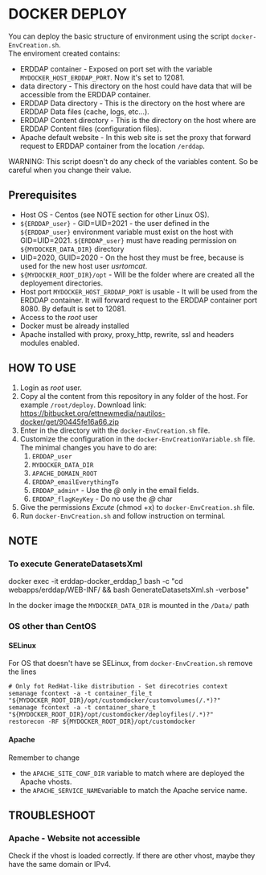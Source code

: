# DOCKER DEPLOY
You can deploy the basic structure of environment using the script `docker-EnvCreation.sh`.  
The enviroment created contains: 
  
* ERDDAP container - Exposed on port set with the variable `MYDOCKER_HOST_ERDDAP_PORT`. Now it's set to 12081.
* data directory - This directory on the host could have data that will be accessible from the ERDDAP container.
* ERDDAP Data directory - This is the directory on the host where are ERDDAP Data files (cache, logs, etc...).
* ERDDAP Content directory - This is the directory on the host where are ERDDAP Content files (configuration files).
* Apache default website - In this web site is set the proxy that forward request to ERDDAP container from the location `/erddap`.
  
WARNING: This script doesn't do any check of the variables content. So be careful when you change their value.

## Prerequisites
* Host OS - Centos (see NOTE section for other Linux OS).
* `${ERDDAP_user}` - GID=UID=2021 - the user defined in the `${ERDDAP_user}` environment variable must exist on the host with GID=UID=2021. `${ERDDAP_user}` must have reading permission on `${MYDOCKER_DATA_DIR}` directory
* UID=2020, GUID=2020 - On the host they must be free, because is used for the new host user *usrtomcat*.
* `${MYDOCKER_ROOT_DIR}/opt` - Will be the folder where are created all the deployement directories.
* Host port `MYDOCKER_HOST_ERDDAP_PORT` is usable - It will be used from the ERDDAP container. It will forward request to the ERDDAP container port 8080. By default is set to 12081.
* Access to the *root* user
* Docker must be already installed
* Apache installed with proxy, proxy_http, rewrite, ssl and headers modules enabled.

## HOW TO USE
1. Login as *root* user.
2. Copy al the content from this repository in any folder of the host. For example `/root/deploy`. 
Download link: https://bitbucket.org/ettnewmedia/nautilos-docker/get/90445fe16a66.zip
3. Enter in the directory with the `docker-EnvCreation.sh` file.
4. Customize the configuration in the `docker-EnvCreationVariable.sh` file. The minimal changes you have to do are:
    1. `ERDDAP_user`
    2. `MYDOCKER_DATA_DIR`
    3. `APACHE_DOMAIN_ROOT`
    4. `ERDDAP_emailEverythingTo`
    5. `ERDDAP_admin*` - Use the *@* only in the email fields.
    6. `ERDDAP_flagKeyKey` - Do no use the *@* char
5. Give the permissions *Excute* (chmod +x) to `docker-EnvCreation.sh` file.
6. Run `docker-EnvCreation.sh` and follow instruction on terminal.

## NOTE
### To execute GenerateDatasetsXml
docker exec -it erddap-docker_erddap_1 bash -c "cd webapps/erddap/WEB-INF/ && bash GenerateDatasetsXml.sh -verbose"

In the docker image the `MYDOCKER_DATA_DIR` is mounted in the `/Data/` path

### OS other than CentOS
#### SELinux
For OS that doesn't have se SELinux, from `docker-EnvCreation.sh` remove the lines 

    # Only fot RedHat-like distribution - Set direcotries context
    semanage fcontext -a -t container_file_t "${MYDOCKER_ROOT_DIR}/opt/customdocker/customvolumes(/.*)?"
    semanage fcontext -a -t container_share_t "${MYDOCKER_ROOT_DIR}/opt/customdocker/deployfiles(/.*)?"
    restorecon -RF ${MYDOCKER_ROOT_DIR}/opt/customdocker

#### Apache
Remember to change  
  
* the `APACHE_SITE_CONF_DIR` variable to match where are deployed the Apache vhosts.
* the `APACHE_SERVICE_NAME`variable to match the Apache service name.

## TROUBLESHOOT
### Apache - Website not accessible
Check if the vhost is loaded correctly. If there are other vhost, maybe they have the same domain or IPv4.

